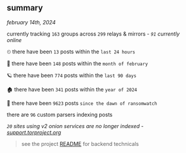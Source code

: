 
## summary
_february 14th, 2024_

currently tracking `163` groups across `299` relays & mirrors - _`91` currently online_

⏲ there have been `13` posts within the `last 24 hours`

🦈 there have been `148` posts within the `month of february`

🪐 there have been `774` posts within the `last 90 days`

🏚 there have been `341` posts within the `year of 2024`

🦕 there have been `9623` posts `since the dawn of ransomwatch`

there are `96` custom parsers indexing posts

_`20` sites using v2 onion services are no longer indexed - [support.torproject.org](https://support.torproject.org/onionservices/v2-deprecation/)_

> see the project [README](https://github.com/joshhighet/ransomwatch#ransomwatch--) for backend technicals
